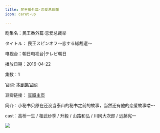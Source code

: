 ```yaml
---
title: 民王番外篇·恋爱总裁举
icon: caret-up

---
```


剧集名：民王番外篇·恋爱总裁举

タイトル： 民王スピンオフ～恋する総裁選～

电视台：朝日电视台|テレビ朝日

播放日期：2016-04-22

集数：1

官网: [本剧集官网](https://www.tv-asahi.co.jp/tamiou_bangaihen/)

豆瓣链接： [豆瓣主页](https://movie.douban.com/subject/26779401/)


简介：小秘书贝原在还没当泰山的秘书之前的故事，当然还有他的恋爱故事喽～ ​​​

cast：高桥一生 / 相武纱季 / 升毅 / 山路和弘 / 川冈大次郎 / 远藤宪一

![](https://listpic.tsgsanjiao.com/sp/2016/2016mwsp2.jpg)